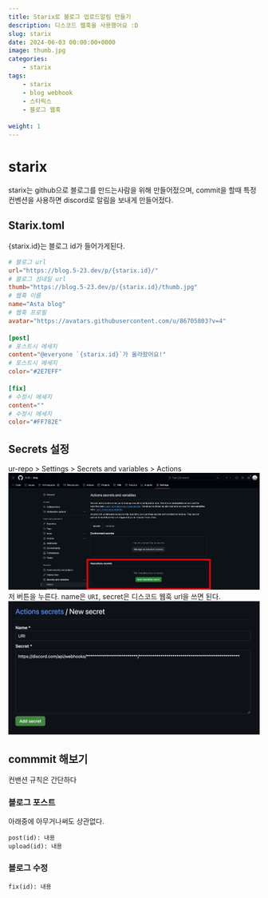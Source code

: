 ```yaml
---
title: Starix로 블로그 업로드알림 만들기
description: 디스코드 웹훅을 사용했어요 :D
slug: starix
date: 2024-06-03 00:00:00+0000
image: thumb.jpg
categories:
    - starix
tags:
    - starix
    - blog webhook
    - 스타릭스
    - 블로그 웹훅

weight: 1
---
```

# starix
starix는 github으로 블로그를 만드는사람을 위해 만들어젔으며, commit을 할때 특정 컨벤션을 사용하면 discord로 알림을 보내게 만들어젔다.

## Starix.toml
{starix.id}는 블로그 id가 들어가게된다.
```toml
# 블로그 url
url="https://blog.5-23.dev/p/{starix.id}/"
# 블로그 섬네일 url
thumb="https://blog.5-23.dev/p/{starix.id}/thumb.jpg"
# 웹훅 이름
name="Asta blog"
# 웹훅 프로필
avatar="https://avatars.githubusercontent.com/u/86705803?v=4"

[post]
# 포스트시 메세지
content="@everyone `{starix.id}`가 올라왔어요!"
# 포스트시 메세지
color="#2E7EFF"

[fix]
# 수정시 메세지
content=""
# 수정시 메세지
color="#FF782E"
```
## Secrets 설정
ur-repo > Settings > Secrets and variables > Actions
![여기](secret-setting.png)
저 버튼을 누른다.
name은 `URI`, secret은 디스코드 웹훅 url을 쓰면 된다.
![토큰 숨김 ㅅㄱ](uri-setting.png)

## commmit 해보기
컨밴션 규칙은 간단하다
### 블로그 포스트
아래중에 아무거나써도 상관없다.
```
post(id): 내용
upload(id): 내용
```
### 블로그 수정
```
fix(id): 내용
```
